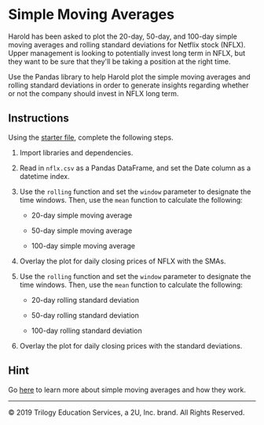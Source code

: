 # Simple Moving Averages

Harold has been asked to plot the 20-day, 50-day, and 100-day simple moving averages and rolling standard deviations for Netflix stock (NFLX). Upper management is looking to potentially invest long term in NFLX, but they want to be sure that they'll be taking a position at the right time.

Use the Pandas library to help Harold plot the simple moving averages and rolling standard deviations in order to generate insights regarding whether or not the company should invest in NFLX long term.

## Instructions

Using the [starter file](Unsolved/simple_moving_averages.ipynb), complete the following steps.

1. Import libraries and dependencies.

2. Read in `nflx.csv` as a Pandas DataFrame, and set the Date column as a datetime index.

3. Use the `rolling` function and set the `window` parameter to designate the time windows. Then, use the `mean` function to calculate the following:

    * 20-day simple moving average

    * 50-day simple moving average

    * 100-day simple moving average

4. Overlay the plot for daily closing prices of NFLX with the SMAs.

5. Use the `rolling` function and set the `window` parameter to designate the time windows. Then, use the `mean` function to calculate the following:

    * 20-day rolling standard deviation

    * 50-day rolling standard deviation
    
    * 100-day rolling standard deviation

6. Overlay the plot for daily closing prices with the standard deviations.

## Hint

Go [here](https://www.investopedia.com/terms/s/sma.asp) to learn more about simple moving averages and how they work.

---

© 2019 Trilogy Education Services, a 2U, Inc. brand. All Rights Reserved.
